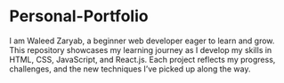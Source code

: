 # Personal-Portfolio
I am Waleed Zaryab, a beginner web developer eager to learn and grow. This repository showcases my learning journey as I develop my skills in HTML, CSS, JavaScript, and React.js. Each project reflects my progress, challenges, and the new techniques I’ve picked up along the way.
